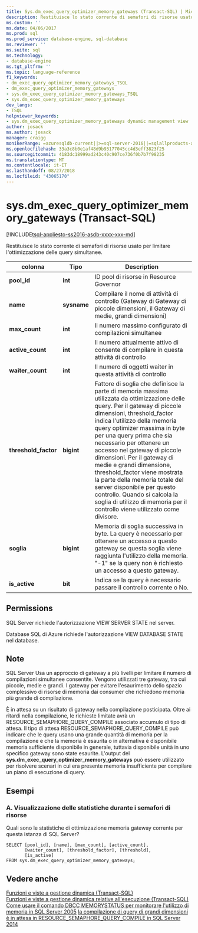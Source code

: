 ```yaml
---
title: Sys.dm_exec_query_optimizer_memory_gateways (Transact-SQL) | Microsoft Docs
description: Restituisce lo stato corrente di semafori di risorse usato per limitare l'ottimizzazione delle query simultanee
ms.custom: ''
ms.date: 04/06/2017
ms.prod: sql
ms.prod_service: database-engine, sql-database
ms.reviewer: ''
ms.suite: sql
ms.technology:
- database-engine
ms.tgt_pltfrm: ''
ms.topic: language-reference
f1_keywords:
- dm_exec_query_optimizer_memory_gateways_TSQL
- dm_exec_query_optimizer_memory_gateways
- sys.dm_exec_query_optimizer_memory_gateways_TSQL
- sys.dm_exec_query_optimizer_memory_gateways
dev_langs:
- TSQL
helpviewer_keywords:
- sys.dm_exec_query_optimizer_memory_gateways dynamic management view
author: josack
ms.author: josack
manager: craigg
monikerRange: =azuresqldb-current||>=sql-server-2016||=sqlallproducts-allversions||>=sql-server-linux-2017||=azuresqldb-mi-current
ms.openlocfilehash: 33a3c8b0e1af48d9b93177045cc4d3eff3823f25
ms.sourcegitcommit: 4183dc18999ad243c40c907ce736f0b7b7f98235
ms.translationtype: MT
ms.contentlocale: it-IT
ms.lasthandoff: 08/27/2018
ms.locfileid: "43065170"
---
```

# <a name="sysdmexecqueryoptimizermemorygateways-transact-sql"></a>sys.dm_exec_query_optimizer_memory_gateways (Transact-SQL)
[!INCLUDE[tsql-appliesto-ss2016-asdb-xxxx-xxx-md](../../includes/tsql-appliesto-ss2016-asdb-xxxx-xxx-md.md)]

Restituisce lo stato corrente di semafori di risorse usato per limitare l'ottimizzazione delle query simultanee.

|colonna|Tipo|Description|  
|----------|---------------|-----------------|  
|**pool_id**|**int**|ID pool di risorse in Resource Governor|  
|**name**|**sysname**|Compilare il nome di attività di controllo (Gateway di Gateway di piccole dimensioni, il Gateway di medie, grandi dimensioni)|
|**max_count**|**int**|Il numero massimo configurato di compilazioni simultanee|
|**active_count**|**int**|Il numero attualmente attivo di consente di compilare in questa attività di controllo|
|**waiter_count**|**int**|Il numero di oggetti waiter in questa attività di controllo|
|**threshold_factor**|**bigint**|Fattore di soglia che definisce la parte di memoria massima utilizzata da ottimizzazione delle query.  Per il gateway di piccole dimensioni, threshold_factor indica l'utilizzo della memoria query optimizer massima in byte per una query prima che sia necessario per ottenere un accesso nel gateway di piccole dimensioni.  Per il gateway di medie e grandi dimensione, threshold_factor viene mostrata la parte della memoria totale del server disponibile per questo controllo. Quando si calcola la soglia di utilizzo di memoria per il controllo viene utilizzato come divisore.|
|**soglia**|**bigint**|Memoria di soglia successiva in byte.  La query è necessario per ottenere un accesso a questo gateway se questa soglia viene raggiunta l'utilizzo della memoria.  "-1" se la query non è richiesto un accesso a questo gateway.|
|**is_active**|**bit**|Indica se la query è necessario passare il controllo corrente o No.|


## <a name="permissions"></a>Permissions  
SQL Server richiede l'autorizzazione VIEW SERVER STATE nel server.

Database SQL di Azure richiede l'autorizzazione VIEW DATABASE STATE nel database.


## <a name="remarks"></a>Note  
SQL Server Usa un approccio di gateway a più livelli per limitare il numero di compilazioni simultanee consentite.  Vengono utilizzati tre gateway, tra cui piccole, medie e grandi. I gateway per evitare l'esaurimento dello spazio complessivo di risorse di memoria dai consumer che richiedono memoria più grande di compilazione.

È in attesa su un risultato di gateway nella compilazione posticipata. Oltre ai ritardi nella compilazione, le richieste limitate avrà un RESOURCE_SEMAPHORE_QUERY_COMPILE associato accumulo di tipo di attesa. Il tipo di attesa RESOURCE_SEMAPHORE_QUERY_COMPILE può indicare che le query usano una grande quantità di memoria per la compilazione e che la memoria è esaurita o in alternativa è disponibile memoria sufficiente disponibile in generale, tuttavia disponibile unità in uno specifico gateway sono state esaurite. L'output del **sys.dm_exec_query_optimizer_memory_gateways** può essere utilizzato per risolvere scenari in cui era presente memoria insufficiente per compilare un piano di esecuzione di query.  

## <a name="examples"></a>Esempi  

### <a name="a-viewing-statistics-on-resource-semaphores"></a>A. Visualizzazione delle statistiche durante i semafori di risorse  
Quali sono le statistiche di ottimizzazione memoria gateway corrente per questa istanza di SQL Server?

```  
SELECT [pool_id], [name], [max_count], [active_count],
       [waiter_count], [threshold_factor], [threshold],
       [is_active]
FROM sys.dm_exec_query_optimizer_memory_gateways;   

```  

## <a name="see-also"></a>Vedere anche  
 [Funzioni e viste a gestione dinamica &#40;Transact-SQL&#41;](./system-dynamic-management-views.md)   
 [Funzioni e viste a gestione dinamica relative all'esecuzione &#40;Transact-SQL&#41;](./execution-related-dynamic-management-views-and-functions-transact-sql.md)  
[Come usare il comando DBCC MEMORYSTATUS per monitorare l'utilizzo di memoria in SQL Server 2005](https://support.microsoft.com/help/907877/how-to-use-the-dbcc-memorystatus-command-to-monitor-memory-usage-on-sql-server-2005)
[la compilazione di query di grandi dimensioni è in attesa in RESOURCE_SEMAPHORE_QUERY_COMPILE in SQL Server 2014](https://support.microsoft.com/help/3024815/large-query-compilation-waits-on-resource-semaphore-query-compile-in-sql-server-2014)
